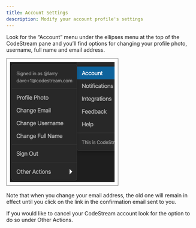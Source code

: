 ```yaml
---
title: Account Settings
description: Modify your account profile's settings
---
```


Look for the “Account” menu under the ellipses menu at the top of the CodeStream
pane and you’ll find options for changing your profile photo, username, full
name and email address. 

![Account Settings](../assets/images/AccountSettings1.png)

Note that when you change your email address, the old one will remain in effect
until you click on the link in the confirmation email sent to you.

If you would like to cancel your CodeStream account look for the option to do so
under Other Actions.
